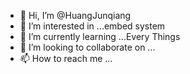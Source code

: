 - 👋 Hi, I’m @HuangJunqiang
- 👀 I’m interested in ...embed system
- 🌱 I’m currently learning ...Every Things
- 💞️ I’m looking to collaborate on ...
- 📫 How to reach me ...

<!---
HuangJunqiang/HuangJunqiang is a ✨ special ✨ repository because its `README.md` (this file) appears on your GitHub profile.
You can click the Preview link to take a look at your changes.
--->
